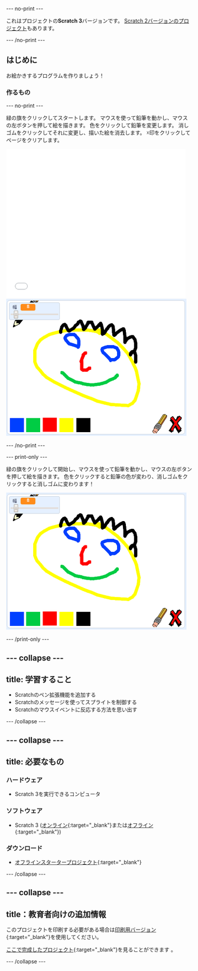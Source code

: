 --- no-print ---

これはプロジェクトの**Scratch 3**バージョンです。 [Scratch 2バージョンのプロジェクト](https://projects.raspberrypi.org/ja-JP/projects/paint-box-scratch2)もあります。

--- /no-print ---

## はじめに

お絵かきするプログラムを作りましょう！

### 作るもの

--- no-print ---

緑の旗をクリックしてスタートします。 マウスを使って鉛筆を動かし、マウスの左ボタンを押して絵を描きます。 色をクリックして鉛筆を変更します。 消しゴムをクリックしてそれに変更し、描いた絵を消去します。 ☓印をクリックしてページをクリアします。

<div class="scratch-preview">
  <iframe allowtransparency="true" width="485" height="402" src="//scratch.mit.edu/projects/embed/380112299/?autostart=false" frameborder="0" scrolling="no"></iframe>
  <img src="images/showcase.png">
</div>

--- /no-print ---

--- print-only ---

緑の旗をクリックして開始し、マウスを使って鉛筆を動かし、マウスの左ボタンを押して絵を描きます。 色をクリックすると鉛筆の色が変わり、消しゴムをクリックすると消しゴムに変わります！

![事例](images/showcase.png)

--- /print-only ---

--- collapse ---
---
title: 学習すること
---

+ Scratchのペン拡張機能を追加する
+ Scratchのメッセージを使ってスプライトを制御する
+ Scratchのマウスイベントに反応する方法を思い出す

--- /collapse ---

--- collapse ---
---
title: 必要なもの
---

### ハードウェア

+ Scratch 3を実行できるコンピュータ

### ソフトウェア

+ Scratch 3 ([オンライン](http://rpf.io/scratchon){:target="_blank"}または[オフライン](http://rpf.io/scratchoff){:target="_blank"})

### ダウンロード

+ [オフラインスタータープロジェクト](http://rpf.io/p/ja-JP/paint-box-go){:target="_blank"}

--- /collapse ---

--- collapse ---
---
title：教育者向けの追加情報
---

このプロジェクトを印刷する必要がある場合は[印刷用バージョン](https://projects.raspberrypi.org/ja-JP/projects/paint-box/print){:target="_blank"}を使用してください。

[ここで完成したプロジェクト](http://rpf.io/p/ja-JP/paint-box-get){:target="_blank"}を見ることができます 。

--- /collapse ---